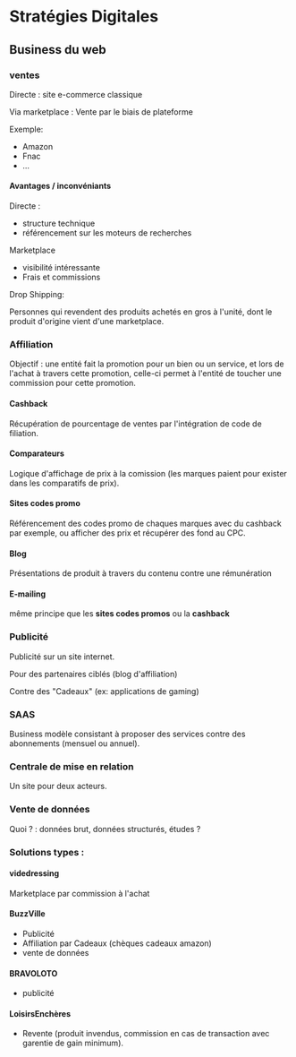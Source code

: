 # Stratégies Digitales

## Business du web

### ventes

Directe : site e-commerce classique

Via marketplace : Vente par le biais de plateforme

Exemple:

- Amazon
- Fnac
- ...

#### Avantages / inconvéniants

Directe : 

- structure technique
- référencement sur les moteurs de recherches

Marketplace

- visibilité intéressante
- Frais et commissions

Drop Shipping:

Personnes qui revendent des produits achetés en gros à l'unité, dont le produit d'origine vient d'une marketplace.

### Affiliation

Objectif : une entité fait la promotion pour un bien ou un service, et lors de l'achat à travers cette promotion, celle-ci permet à l'entité de toucher une commission pour cette promotion.

#### Cashback

Récupération de pourcentage de ventes par l'intégration de code de filiation.

#### Comparateurs

Logique d'affichage de prix à la comission (les marques paient pour exister dans les comparatifs de prix).

#### Sites codes promo

Référencement des codes promo de chaques marques avec du cashback par exemple, ou afficher des prix et récupérer des fond au CPC.

#### Blog

Présentations de produit à travers du contenu contre une rémunération

#### E-mailing

même principe que les **sites codes promos** ou la **cashback**

### Publicité

Publicité sur un site internet.

Pour des partenaires ciblés (blog d'affiliation)

Contre des "Cadeaux" (ex: applications de gaming)

### SAAS

Business modèle consistant à proposer des services contre des abonnements (mensuel ou annuel).

### Centrale de mise en relation

Un site pour deux acteurs.

### Vente de données

Quoi ? : données brut, données structurés, études ?

### Solutions types :

#### videdressing

Marketplace par commission à l'achat

#### BuzzVille

- Publicité
- Affiliation par Cadeaux (chèques cadeaux amazon)
- vente de données

#### BRAVOLOTO

- publicité

#### LoisirsEnchères

- Revente (produit invendus, commission en cas de transaction avec garentie de gain minimum).




